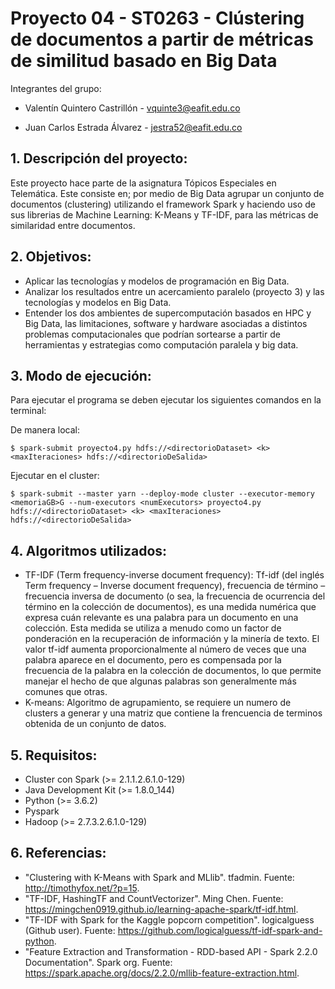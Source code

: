 #  Proyecto 04 - ST0263 - Clústering de documentos a partir de métricas de similitud basado en Big Data

Integrantes del grupo:

* Valentín Quintero Castrillón - vquinte3@eafit.edu.co

* Juan Carlos Estrada Álvarez - jestra52@eafit.edu.co

## 1. Descripción del proyecto:
Este proyecto hace parte de la asignatura Tópicos Especiales en Telemática. Este consiste en; por medio de Big Data agrupar un conjunto de documentos (clustering) utilizando el framework Spark y haciendo uso de sus librerias de Machine Learning: K-Means y TF-IDF, para las métricas de similaridad entre documentos.

## 2. Objetivos:
* Aplicar las tecnologías y modelos de programación en Big Data.
* Analizar los resultados entre un acercamiento paralelo (proyecto 3) y las tecnologías y modelos en Big Data.
* Entender los dos ambientes de supercomputación basados en HPC y Big Data, las limitaciones, software y hardware asociadas a distintos problemas computacionales que podrían sortearse a partir de herramientas y estrategias como computación paralela y big data.

## 3. Modo de ejecución:
Para ejecutar el programa se deben ejecutar los siguientes comandos en la terminal:

De manera local:

    $ spark-submit proyecto4.py hdfs://<directorioDataset> <k> <maxIteraciones> hdfs://<directorioDeSalida>
    

Ejecutar en el cluster:

    $ spark-submit --master yarn --deploy-mode cluster --executor-memory <memoriaGB>G --num-executors <numExecutors> proyecto4.py hdfs://<directorioDataset> <k> <maxIteraciones> hdfs://<directorioDeSalida>

## 4. Algoritmos utilizados:
* TF-IDF (Term frequency-inverse document frequency): Tf-idf (del inglés Term frequency – Inverse document frequency), frecuencia de término – frecuencia inversa de documento (o sea, la frecuencia de ocurrencia del término en la colección de documentos), es una medida numérica que expresa cuán relevante es una palabra para un documento en una colección. Esta medida se utiliza a menudo como un factor de ponderación en la recuperación de información y la minería de texto. El valor tf-idf aumenta proporcionalmente al número de veces que una palabra aparece en el documento, pero es compensada por la frecuencia de la palabra en la colección de documentos, lo que permite manejar el hecho de que algunas palabras son generalmente más comunes que otras.
* K-means: Algoritmo de agrupamiento, se requiere un numero de clusters a generar y una matriz que contiene la frencuencia de terminos obtenida de un conjunto de datos.

## 5. Requisitos:
* Cluster con Spark (>= 2.1.1.2.6.1.0-129) 
* Java Development Kit (>= 1.8.0_144)
* Python (>= 3.6.2)
* Pyspark
* Hadoop (>= 2.7.3.2.6.1.0-129)

## 6. Referencias:
* "Clustering with K-Means with Spark and MLlib". tfadmin. Fuente: http://timothyfox.net/?p=15.
* "TF-IDF, HashingTF and CountVectorizer". Ming Chen. Fuente: https://mingchen0919.github.io/learning-apache-spark/tf-idf.html.
* "TF-IDF with Spark for the Kaggle popcorn competition". logicalguess (Github user). Fuente: https://github.com/logicalguess/tf-idf-spark-and-python.
* "Feature Extraction and Transformation - RDD-based API - Spark 2.2.0 Documentation". Spark org. Fuente: https://spark.apache.org/docs/2.2.0/mllib-feature-extraction.html.
